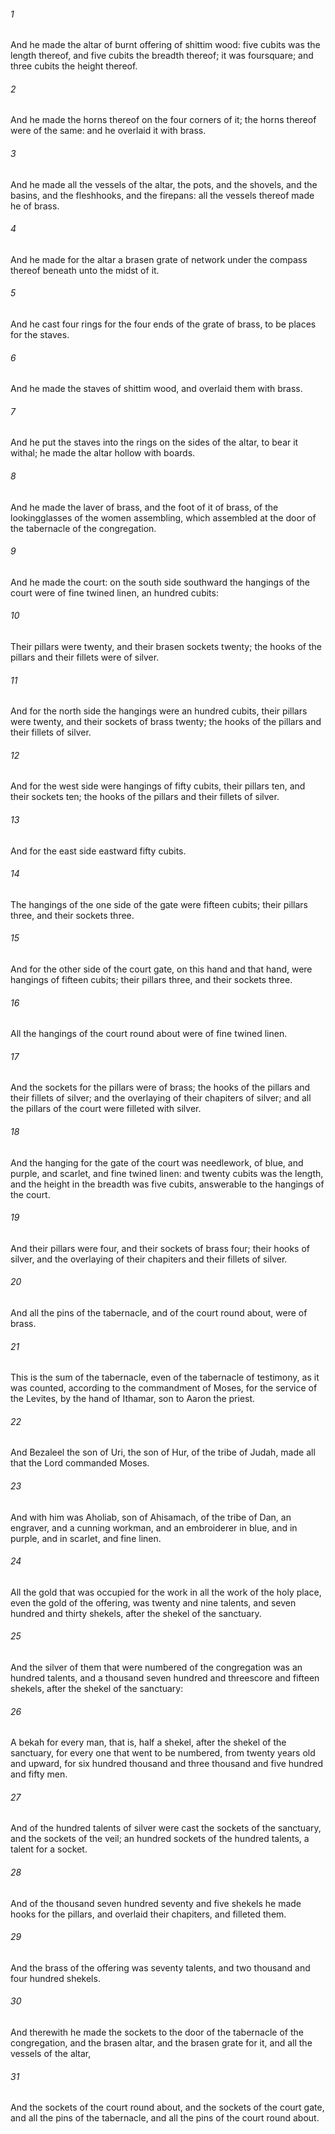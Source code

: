 ###### 1
And he made the altar of burnt offering of shittim wood: five cubits was the length thereof, and five cubits the breadth thereof; it was foursquare; and three cubits the height thereof.

###### 2
And he made the horns thereof on the four corners of it; the horns thereof were of the same: and he overlaid it with brass.

###### 3
And he made all the vessels of the altar, the pots, and the shovels, and the basins, and the fleshhooks, and the firepans: all the vessels thereof made he of brass.

###### 4
And he made for the altar a brasen grate of network under the compass thereof beneath unto the midst of it.

###### 5
And he cast four rings for the four ends of the grate of brass, to be places for the staves.

###### 6
And he made the staves of shittim wood, and overlaid them with brass.

###### 7
And he put the staves into the rings on the sides of the altar, to bear it withal; he made the altar hollow with boards.

###### 8
And he made the laver of brass, and the foot of it of brass, of the lookingglasses of the women assembling, which assembled at the door of the tabernacle of the congregation.

###### 9
And he made the court: on the south side southward the hangings of the court were of fine twined linen, an hundred cubits:

###### 10
Their pillars were twenty, and their brasen sockets twenty; the hooks of the pillars and their fillets were of silver.

###### 11
And for the north side the hangings were an hundred cubits, their pillars were twenty, and their sockets of brass twenty; the hooks of the pillars and their fillets of silver.

###### 12
And for the west side were hangings of fifty cubits, their pillars ten, and their sockets ten; the hooks of the pillars and their fillets of silver.

###### 13
And for the east side eastward fifty cubits.

###### 14
The hangings of the one side of the gate were fifteen cubits; their pillars three, and their sockets three.

###### 15
And for the other side of the court gate, on this hand and that hand, were hangings of fifteen cubits; their pillars three, and their sockets three.

###### 16
All the hangings of the court round about were of fine twined linen.

###### 17
And the sockets for the pillars were of brass; the hooks of the pillars and their fillets of silver; and the overlaying of their chapiters of silver; and all the pillars of the court were filleted with silver.

###### 18
And the hanging for the gate of the court was needlework, of blue, and purple, and scarlet, and fine twined linen: and twenty cubits was the length, and the height in the breadth was five cubits, answerable to the hangings of the court.

###### 19
And their pillars were four, and their sockets of brass four; their hooks of silver, and the overlaying of their chapiters and their fillets of silver.

###### 20
And all the pins of the tabernacle, and of the court round about, were of brass.

###### 21
This is the sum of the tabernacle, even of the tabernacle of testimony, as it was counted, according to the commandment of Moses, for the service of the Levites, by the hand of Ithamar, son to Aaron the priest.

###### 22
And Bezaleel the son of Uri, the son of Hur, of the tribe of Judah, made all that the Lord commanded Moses.

###### 23
And with him was Aholiab, son of Ahisamach, of the tribe of Dan, an engraver, and a cunning workman, and an embroiderer in blue, and in purple, and in scarlet, and fine linen.

###### 24
All the gold that was occupied for the work in all the work of the holy place, even the gold of the offering, was twenty and nine talents, and seven hundred and thirty shekels, after the shekel of the sanctuary.

###### 25
And the silver of them that were numbered of the congregation was an hundred talents, and a thousand seven hundred and threescore and fifteen shekels, after the shekel of the sanctuary:

###### 26
A bekah for every man, that is, half a shekel, after the shekel of the sanctuary, for every one that went to be numbered, from twenty years old and upward, for six hundred thousand and three thousand and five hundred and fifty men.

###### 27
And of the hundred talents of silver were cast the sockets of the sanctuary, and the sockets of the veil; an hundred sockets of the hundred talents, a talent for a socket.

###### 28
And of the thousand seven hundred seventy and five shekels he made hooks for the pillars, and overlaid their chapiters, and filleted them.

###### 29
And the brass of the offering was seventy talents, and two thousand and four hundred shekels.

###### 30
And therewith he made the sockets to the door of the tabernacle of the congregation, and the brasen altar, and the brasen grate for it, and all the vessels of the altar,

###### 31
And the sockets of the court round about, and the sockets of the court gate, and all the pins of the tabernacle, and all the pins of the court round about.

